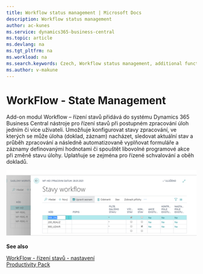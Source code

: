 ```yaml
---
title: Workflow status management | Microsoft Docs
description: Workflow status management
author: ac-kunes
ms.service: dynamics365-business-central
ms.topic: article
ms.devlang: na
ms.tgt_pltfrm: na
ms.workload: na
ms.search.keywords: Czech, Workflow status management, additional functions
ms.author: v-makune
---
```

# WorkFlow - State Management

Add-on modul Workflow – řízení stavů přidává do systému Dynamics 365 Business Central nástroje pro řízení stavů při postupném zpracování úloh jedním či více uživateli. Umožňuje konfigurovat stavy zpracování, ve kterých se může úloha (doklad, záznam) nacházet, sledovat aktuální stav a průběh zpracování a následně automatizovaně vyplňovat formuláře a záznamy definovanými hodnotami či spouštět libovolné programové akce při změně stavu úlohy. Uplatňuje se zejména pro řízené schvalování a oběh dokladů.

![WorkFlow - řízení stavů](media/workflow_status.png "WorkFlow - řízení stavů")


**See also**

[WorkFlow - řízení stavů - nastavení](ac-workflow-status-management-setup.md)  
[Productivity Pack](ac-productivity-pack.md)
